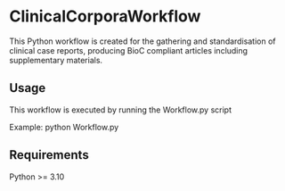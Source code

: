 # ClinicalCorporaWorkflow
This Python workflow is created for the gathering and standardisation of clinical case reports, producing BioC compliant articles including supplementary materials.

## Usage
This workflow is executed by running the Workflow.py script

Example: python Workflow.py 

## Requirements
Python >= 3.10